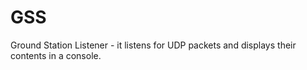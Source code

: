 # GSS

Ground Station Listener - it listens for UDP packets and displays their contents in a console. 
